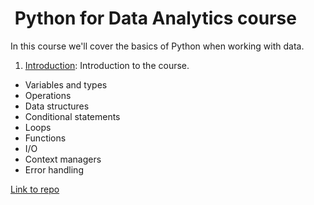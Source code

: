 #  Python for Data Analytics course

In this course we'll cover the basics of Python when working with data.

1. [Introduction](content/01_basics/01_basics.md): Introduction to the course.

* Variables and types
* Operations
* Data structures
* Conditional statements
* Loops
* Functions
* I/O
* Context managers
* Error handling

[Link to repo](https://github.com/dgarhdez/dgarhdez.github.io)
